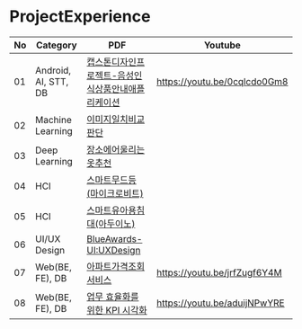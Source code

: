 # ProjectExperience

| No   | Category             | PDF                                      | Youtube                      |
| ---- | -------------------- | ---------------------------------------- | ---------------------------- |
| 01   | Android, AI, STT, DB | [캡스톤디자인프로젝트-음성인식상품안내애플리케이션](https://github.com/sy0227/ProjectExperience/blob/main/01.%EC%BA%A1%EC%8A%A4%ED%86%A4%EB%94%94%EC%9E%90%EC%9D%B8%ED%94%84%EB%A1%9C%EC%A0%9D%ED%8A%B8-%EC%9D%8C%EC%84%B1%EC%9D%B8%EC%8B%9D%EC%83%81%ED%92%88%EC%95%88%EB%82%B4%EC%95%A0%ED%94%8C%EB%A6%AC%EC%BC%80%EC%9D%B4%EC%85%98.pdf  "pdf 01 link") | https://youtu.be/0cqlcdo0Gm8 |
| 02   | Machine Learning     | [이미지일치비교판단](https://github.com/sy0227/ProjectExperience/blob/main/02.ML-%EC%9D%B4%EB%AF%B8%EC%A7%80%EC%9D%BC%EC%B9%98%EB%B9%84%EA%B5%90%ED%8C%90%EB%8B%A8.pdf "pdf 02 link") |                              |
| 03   | Deep Learning        | [장소에어울리는옷추천](https://github.com/sy0227/ProjectExperience/blob/main/03.DL-%EC%9E%A5%EC%86%8C%EC%97%90%EC%96%B4%EC%9A%B8%EB%A6%AC%EB%8A%94%EC%98%B7%EC%B6%94%EC%B2%9C.pdf "pdf 03 link") |                              |
| 04   | HCI                  | [스마트무드등(마이크로비트)](https://github.com/sy0227/ProjectExperience/blob/main/04.HCI-%EC%8A%A4%EB%A7%88%ED%8A%B8%EB%AC%B4%EB%93%9C%EB%93%B1(%EB%A7%88%EC%9D%B4%ED%81%AC%EB%A1%9C%EB%B9%84%ED%8A%B8).pdf "pdf 04 link") |                              |
| 05   | HCI                  | [스마트유아용침대(아두이노)](https://github.com/sy0227/ProjectExperience/blob/main/05.HCI-%EC%8A%A4%EB%A7%88%ED%8A%B8%EC%9C%A0%EC%95%84%EC%9A%A9%EC%B9%A8%EB%8C%80(%EC%95%84%EB%91%90%EC%9D%B4%EB%85%B8).pdf "pdf 05 link") |                              |
| 06   | UI/UX Design         | [BlueAwards-UI:UXDesign](https://github.com/sy0227/ProjectExperience/blob/main/06.BlueAwards-UI:UXDesign.pdf "pdf 06 link") |                              |
| 07   | Web(BE, FE), DB      | [아파트가격조회서비스](https://github.com/sy0227/ProjectExperience/blob/main/07.Web-%EC%95%84%ED%8C%8C%ED%8A%B8%EA%B0%80%EA%B2%A9%EC%A1%B0%ED%9A%8C%EC%84%9C%EB%B9%84%EC%8A%A4.pdf "pdf 07 link") | https://youtu.be/jrfZugf6Y4M |
| 08   | Web(BE, FE), DB      | [업무 효율화를 위한 KPI 시각화](~~.pdf "pdf 08 link") | https://youtu.be/aduijNPwYRE |









